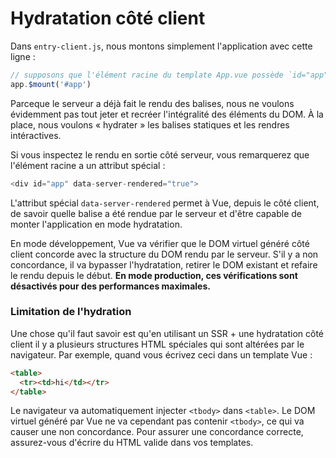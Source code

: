 # Hydratation côté client

Dans `entry-client.js`, nous montons simplement l'application avec cette ligne :

``` js
// supposons que l'élément racine du template App.vue possède `id="app"`
app.$mount('#app')
```

Parceque le serveur a déjà fait le rendu des balises, nous ne voulons évidemment pas tout jeter et recréer l'intégralité des éléments du DOM. À la place, nous voulons « hydrater » les balises statiques et les rendres intéractives.

Si vous inspectez le rendu en sortie côté serveur, vous remarquerez que l'élément racine a un attribut spécial :

``` js
<div id="app" data-server-rendered="true">
```

L'attribut spécial `data-server-rendered` permet à Vue, depuis le côté client, de savoir quelle balise a été rendue par le serveur et d'être capable de monter l'application en mode hydratation.

En mode développement, Vue va vérifier que le DOM virtuel généré côté client concorde avec la structure du DOM rendu par le serveur. S'il y a non concordance, il va bypasser l'hydratation, retirer le DOM existant et refaire le rendu depuis le début. **En mode production, ces vérifications sont désactivés pour des performances maximales.**

### Limitation de l'hydration

Une chose qu'il faut savoir est qu'en utilisant un SSR + une hydratation côté client il y a plusieurs structures HTML spéciales qui sont altérées par le navigateur. Par exemple, quand vous écrivez ceci dans un template Vue :

``` html
<table>
  <tr><td>hi</td></tr>
</table>
```

Le navigateur va automatiquement injecter `<tbody>` dans `<table>`. Le DOM virtuel généré par Vue ne va cependant pas contenir `<tbody>`, ce qui va causer une non concordance. Pour assurer une concordance correcte, assurez-vous d'écrire du HTML valide dans vos templates.
